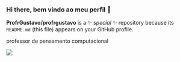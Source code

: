 ### Hi there, bem vindo ao meu perfil 👋


**ProfrGustavo/profrgustavo** is a ✨ _special_ ✨ repository because its `README.md` (this file) appears on your GitHub profile.

professor de pensamento computacional 

![](https://media1.tenor.com/m/mCiM7CmGGI4AAAAC/naruto.gif)
